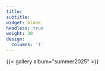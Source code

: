 ```yaml
---
title: 
subtitle:
widget: blank
headless: true
weight: 30
design:
  columns: '1'
---
```


{{< gallery album="summer2025" >}}
